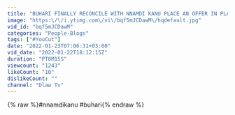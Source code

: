 ```yaml
---
title: "BUHARI FINALLY RECONCILE WITH NNAMDI KANU PLACE AN OFFER IN PLACE OF THE 1BILLION NAIRA CHARGES"
image: "https:\/\/i.ytimg.com\/vi\/bqf5mJCDawM\/hqdefault.jpg"
vid_id: "bqf5mJCDawM"
categories: "People-Blogs"
tags: ["#YouCut"]
date: "2022-01-23T07:06:31+03:00"
vid_date: "2022-01-22T18:12:15Z"
duration: "PT8M15S"
viewcount: "1243"
likeCount: "10"
dislikeCount: ""
channel: "Dlaw Tv"
---
```

{% raw %}#nnamdikanu #buhari{% endraw %}

